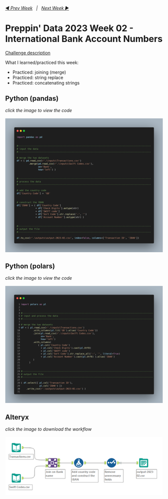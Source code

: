 <h6><a href="..\preppin-data-2023-01\README.md">◀  Prev Week</a>&nbsp;&nbsp;&nbsp;|&nbsp;&nbsp;&nbsp;<a href="..\preppin-data-2023-03\README.md">Next Week  ▶</a></h6>

# Preppin' Data 2023 Week 02 - International Bank Account Numbers

[Challenge description](https://preppindata.blogspot.com/2023/01/2023-week-2-international-bank-account.html)

What I learned/practiced this week:
* Practiced: joining (merge)
* Practiced: string replace
* Practiced: concatenating strings

## Python (pandas)
<i>click the image to view the code</i><br>
<br>
<a href="preppin-data-2023-02.py">
<img src="img-python-code-2023-02.png?raw=true" alt="Python code (pandas)">
</a>

## Python (polars)
<i>click the image to view the code</i><br>
<br>
<a href="preppin-data-2023-02-polars.py">
<img src="img-python-code-2023-02-polars.png?raw=true" alt="Python code (polars)">
</a>

## Alteryx
<i>click the image to download the workflow</i><br>
<br>
<a href="preppin-data-2023-02.yxzp">
<img src="img-alteryx-2023-02.png?raw=true" alt="Alteryx workflow">
</a>